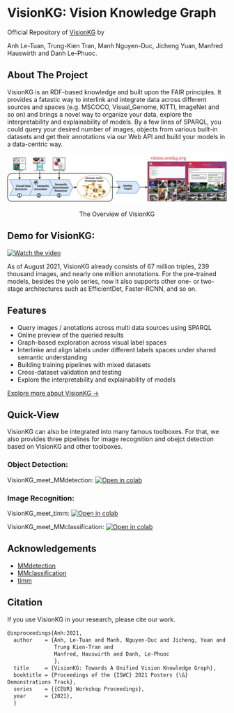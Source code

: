 # VisionKG: Vision Knowledge Graph
Official Repository of [VisionKG](https://vision.semkg.org/) by

Anh Le-Tuan, Trung-Kien Tran, Manh Nguyen-Duc, Jicheng Yuan, Manfred Hauswirth and Danh Le-Phuoc. 
## About The Project
VisionKG is an RDF-based knowledge and built upon the FAIR principles. It provides a fatastic way to interlink and integrate data across different sources and spaces (e.g. MSCOCO, Visual_Genome, KITTI, ImageNet and so on) and brings a novel way to organize your data, explore the interpretability and explainability of models. By a few lines of SPARQL, you could query your desired number of images, objects from various built-in datasets and get their annotations via our Web API and build your models in a data-centric way.


<p align="center" width="100%">
<img src="./resources/visionkg.jpg" width="800"/>
</p>

<p align="center" width="80%">
The Overview of VisionKG
</p>

## Demo for VisionKG:

[![Watch the video](https://i.imgur.com/vKb2F1B.png)](https://user-images.githubusercontent.com/87916250/136798334-8f61a296-1494-481a-88b3-edbaf74174a0.mp4)

As of August 2021, VisionKG already consists of 67 million triples, 239 thousand images, and nearly one million annotations. 
For the pre-trained models, besides the yolo series, now it also supports other one- or two-stage architectures such as EfficientDet, Faster-RCNN, and so on.

## Features

-   Query images / anotations across multi data sources using SPARQL
-   Online preview of the queried results
-   Graph-based exploration across visual label spaces
-   Interlinke and align labels under different labels spaces under shared semantic understanding 
-   Building training pipelines with mixed datasets
-   Cross-dataset validation and testing
-   Explore the interpretability and explainability of models

[Explore more about VisionKG →](https://vision.semkg.org/)

## Quick-View

VisionKG can also be integrated into many famous toolboxes. 
For that, we also provides three pipelines for image recognition and obejct detection based on VisionKG and other toolboxes.

### Object Detection:

VisionKG_meet_MMdetection: [![Open in colab](https://colab.research.google.com/assets/colab-badge.svg)](https://colab.research.google.com/github/cqels/vision/blob/main/tutorials/tutorials_detection_mmdetection.ipynb)

### Image Recognition:

VisionKG_meet_timm: [![Open in colab](https://colab.research.google.com/assets/colab-badge.svg)](https://colab.research.google.com/github/cqels/vision/blob/main/tutorials/tutorials_classification_timm.ipynb)

VisionKG_meet_MMclassification: [![Open in colab](https://colab.research.google.com/assets/colab-badge.svg)](https://colab.research.google.com/github/cqels/vision/blob/main/tutorials/tutorials_classification_mmclassification.ipynb)

## Acknowledgements

* [MMdetection](https://github.com/open-mmlab/mmdetection)
* [MMclassification](https://github.com/open-mmlab/mmclassification)
* [timm](https://github.com/rwightman/pytorch-image-models)

## Citation

If you use VisionKG in your research, please cite our work.

```
@inproceedings{Anh:2021,
  author    = {Anh, Le-Tuan and Manh, Nguyen-Duc and Jicheng, Yuan and 
               Trung Kien-Tran and
               Manfred, Hauswirth and Danh, Le-Phuoc
               },
  title     = {VisionKG: Towards A Unified Vision Knowledge Graph},
  booktitle = {Proceedings of the {ISWC} 2021 Posters {\&} Demonstrations Track},
  series    = {{CEUR} Workshop Proceedings},
  year      = {2021},
  }
```
